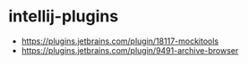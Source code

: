 # intellij-plugins

* https://plugins.jetbrains.com/plugin/18117-mockitools
* https://plugins.jetbrains.com/plugin/9491-archive-browser
